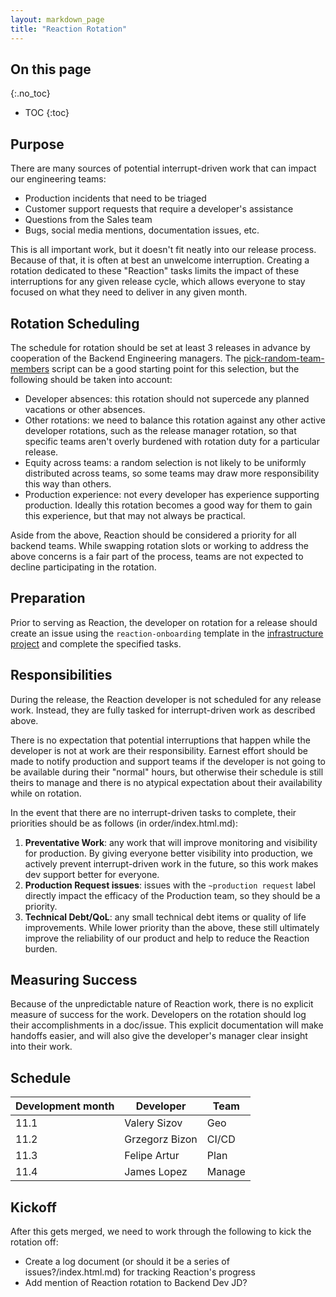 ```yaml
---
layout: markdown_page
title: "Reaction Rotation"
---
```


## On this page
{:.no_toc}

- TOC
{:toc}

## Purpose

There are many sources of potential interrupt-driven work that can impact our
engineering teams:

- Production incidents that need to be triaged
- Customer support requests that require a developer's assistance
- Questions from the Sales team
- Bugs, social media mentions, documentation issues, etc.

This is all important work, but it doesn't fit neatly into our release process.
Because of that, it is often at best an unwelcome interruption. Creating a
rotation dedicated to these "Reaction" tasks limits the impact of these
interruptions for any given release cycle, which allows everyone to stay focused
on what they need to deliver in any given month.

## Rotation Scheduling

The schedule for rotation should be set at least 3 releases in advance by
cooperation of the Backend Engineering managers. The
[pick-random-team-members](https://gitlab.com/gitlab-com/www-gitlab-com/blob/master/bin/pick-random-team-members/index.html.md)
script can be a good starting point for this selection, but the following should
be taken into account:
- Developer absences: this rotation should not supercede any planned vacations
  or other absences. 
- Other rotations: we need to balance this rotation against any other active
  developer rotations, such as the release manager rotation, so that specific
  teams aren't overly burdened with rotation duty for a particular release.
- Equity across teams: a random selection is not likely to be uniformly
  distributed across teams, so some teams may draw more responsibility this way
  than others.
- Production experience: not every developer has experience supporting
  production. Ideally this rotation becomes a good way for them to gain this
  experience, but that may not always be practical.

Aside from the above, Reaction should be considered a priority for all
backend teams.  While swapping rotation slots or working to address the above
concerns is a fair part of the process, teams are not expected to decline
participating in the rotation.

## Preparation

Prior to serving as Reaction, the developer on rotation for a release should
create an issue using the `reaction-onboarding` template in the [infrastructure project](https://gitlab.com/gitlab-com/infrastructure/index.html.md) and complete the specified
tasks.

## Responsibilities

During the release, the Reaction developer is not scheduled for any release
work. Instead, they are fully tasked for interrupt-driven work as described
above.

There is no expectation that potential interruptions that happen while the
developer is not at work are their responsibility. Earnest effort should be made
to notify production and support teams if the developer is not going to be
available during their "normal" hours, but otherwise their schedule is still
theirs to manage and there is no atypical expectation about their availability
while on rotation.

In the event that there are no interrupt-driven tasks to complete, their
priorities should be as follows (in order/index.html.md):

1. **Preventative Work**: any work that will improve monitoring and visibility
  for production. By giving everyone better visibility into production, we
  actively prevent interrupt-driven work in the future, so this work makes dev
  support better for everyone.
1. **Production Request issues**: issues with the `~production request` label
   directly impact the efficacy of the Production team, so they should be a
   priority.
1. **Technical Debt/QoL**: any small technical debt items or quality of life
   improvements. While lower priority than the above, these still ultimately
   improve the reliability of our product and help to reduce the Reaction
   burden.

## Measuring Success

Because of the unpredictable nature of Reaction work, there is no explicit
measure of success for the work. Developers on the rotation should log their
accomplishments in a doc/issue. This explicit documentation will make handoffs
easier, and will also give the developer's manager clear insight into their
work.

## Schedule

| Development month | Developer | Team |
| --- | --- | --- |
| 11.1 | Valery Sizov | Geo |
| 11.2 | Grzegorz Bizon | CI/CD |
| 11.3 | Felipe Artur | Plan |
| 11.4 | James Lopez | Manage |

## Kickoff

After this gets merged, we need to work through the following to kick the
rotation off:

- Create a log document (or should it be a series of issues?/index.html.md) for tracking Reaction's progress
- Add mention of Reaction rotation to Backend Dev JD?
